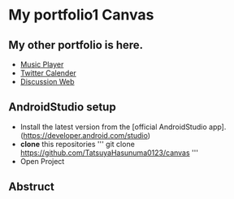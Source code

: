 # My portfolio1 Canvas

## My other portfolio is here.
- [Music Player](https://github.com/TatsuyaHasunuma0123/MusicPlayer)
- [Twitter Calender](https://github.com/TatsuyaHasunuma0123/Calendar)
- [Discussion Web](https://github.com/TatsuyaHasunuma0123/Discuss)


## AndroidStudio setup
- Install the latest version from the [official AndroidStudio app].(https://developer.android.com/studio) 
- **clone** this repositories
'''
git clone https://github.com/TatsuyaHasunuma0123/canvas
'''
- Open Project

## Abstruct

<img src="./images/img1" width="10">

